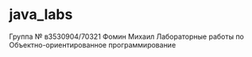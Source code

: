 # java_labs
Группа № в3530904/70321
Фомин Михаил
Лабораторные работы по Объектно-ориентированное программирование
